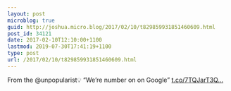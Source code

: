 ```yaml
---
layout: post
microblog: true
guid: http://joshua.micro.blog/2017/02/10/t829859931851460609.html
post_id: 34121
date: 2017-02-10T12:10:00+1100
lastmod: 2019-07-30T17:41:19+1100
type: post
url: /2017/02/10/t829859931851460609.html
---
```

From the @unpopularist💡 “We’re number on on Google” [t.co/7TQJarT3Q...](https://t.co/7TQJarT3Qo)
